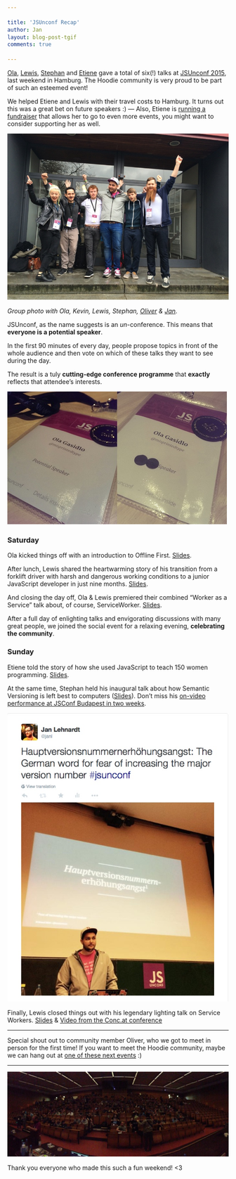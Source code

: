 ```yaml
---

title: 'JSUnconf Recap'
author: Jan
layout: blog-post-tgif
comments: true

---
```


[Ola](https://twitter.com/misprintedtype), [Lewis](http://twitter.com/LewisCowper), [Stephan](http://twitter.com/boennemann) and [Etiene](http://twitter.com/etiene_d) gave a total of six(!) talks at [JSUnconf 2015](http://2015.jsunconf.eu "JS Unconf 2015"), last weekend in Hamburg. The Hoodie community is very proud to be part of such an esteemed event!

We helped Etiene and Lewis with their travel costs to Hamburg. It turns out this was a great bet on future speakers :) — Also, Etiene is [running a fundraiser](https://www.indiegogo.com/projects/etiene-at-hackathons-and-tech-confs#activity) that allows her to go to even more events, you might want to consider supporting her as well.

![Group photo with Ola, Kevin, Lewis, Stephan, Oliver & Jan at JSUnconf 2015](/dist/blog/2015/04/hoodies_jsunconf2015_1024.jpg)

*Group photo with Ola, Kevin, Lewis, Stephan, [Oliver](https://twitter.com/nintr4) & [Jan](https://twitter.com/janl).*

JSUnconf, as the name suggests is an *un*-conference. This means that **everyone is a potential speaker**.

In the first 90 minutes of every day, people propose topics in front of the whole audience and then vote on which of these talks they want to see during the day.

The result is a tuly **cutting-edge conference programme** that **exactly** reflects that attendee’s interests.

![JSUnconf - Eveyone is a Potential Speaker](/dist/blog/2015/04/strike-potential-speaker.jpg)


### Saturday

Ola kicked things off with an introduction to Offline First. [Slides](http://slidr.io/zoepage/concat-hello-to-offline-first#1). 

After lunch, Lewis shared the heartwarming story of his transition from a forklift driver with harsh and dangerous working conditions to a junior JavaScript developer in just nine months. [Slides](http://slidr.io/lewiscowper/forklift-driver-to-developer-in-9-months#1).

And closing the day off, Ola & Lewis premiered their combined “Worker as a Service” talk about, of course, ServiceWorker. [Slides](http://slidr.io/zoepage/worker-as-a-service-incl-notes#1 "&quot;Worker as a Service&quot; incl. notes // slidr.io").

After a full day of enlighting talks and envigorating discussions with many great people, we joined the social event for a relaxing evening, **celebrating the community**.

### Sunday

Etiene told the story of how she used JavaScript to teach 150 women programming. [Slides](http://www.slideshare.net/EtieneDalcol/what-i-learned-teaching-programming-to-150).

At the same time, Stephan held his inaugural talk about how Semantic Versioning is left best to computers ([Slides](https://speakerdeck.com/boennemann/we-fail-to-follow-semver-and-why-it-neednt-matter)). Don’t miss his [on-video performance at JSConf Budapest in two weeks](http://jsconfbp.com/#boennemann "JSConf Budapest").

![Hauptversionsnummernerhöhungsangst](/dist/blog/2015/04/semverangst.jpg)

Finally, Lewis closed things out with his legendary lighting talk on Service Workers. [Slides](http://slidr.io/lewiscowper/service-worker-and-the-offline-web-lightning-talk#1) & [Video from the Conc.at conference](https://youtu.be/bx1bVJZueFw?t=1613)

* * *

Special shout out to community member Oliver, who we got to meet in person for the first time! If you want to meet the Hoodie community, maybe we can hang out at [one of these next events](http://hood.ie/events/ "hood.ie Events") :)

* * *

[![JSUnconf - Photo by Robert Kowalski](/dist/blog/2015/04/robinson_k_2015-Apr-25.jpg)](https://twitter.com/robinson_k/status/591876211837636608)

Thank you everyone who made this such a fun weekend! <3


